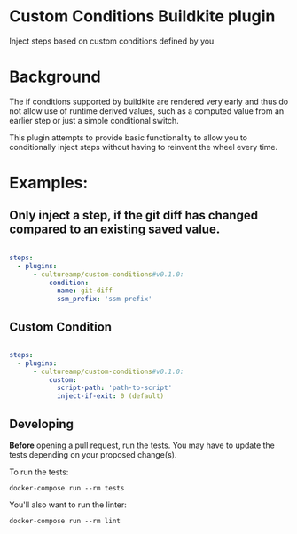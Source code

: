# Custom Conditions Buildkite plugin

Inject steps based on custom conditions defined by you
# Background

The if conditions supported by buildkite are rendered very early and thus do not allow use of runtime derived values, such as a computed value from an earlier step or just a simple conditional switch.

This plugin attempts to provide basic functionality to allow you to conditionally inject steps without having to reinvent the wheel every time.

# Examples:

## Only inject a step, if the git diff has changed compared to an existing saved value.

```yaml

steps:
  - plugins:
      - cultureamp/custom-conditions#v0.1.0:
          condition:
            name: git-diff
            ssm_prefix: 'ssm prefix'

```
## Custom Condition

```yaml

steps:
  - plugins:
      - cultureamp/custom-conditions#v0.1.0:
          custom:
            script-path: 'path-to-script'
            inject-if-exit: 0 (default)

```

## Developing

**Before** opening a pull request, run the tests. You may have to update the tests depending on your proposed change(s).

To run the tests:

```shell
docker-compose run --rm tests
```

You'll also want to run the linter:

```shell
docker-compose run --rm lint
```
